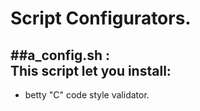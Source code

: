 # Script Configurators.  
##a_config.sh  :  
This script let you install:  
---------------------------------  
- betty "C" code style validator.  

